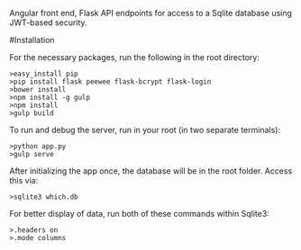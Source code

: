 

Angular front end, Flask API endpoints for access to a Sqlite database using JWT-based security.


#Installation

For the necessary packages, run the following in the root directory:

    >easy_install pip
    >pip install flask peewee flask-bcrypt flask-login
    >bower install
    >npm install -g gulp
    >npm install
    >gulp build

To run and debug the server, run in your root (in two separate terminals):

    >python app.py
    >gulp serve

After initializing the app once, the database will be in the root folder. Access this via:

    >sqlite3 which.db

For better display of data, run both of these commands within Sqlite3:

    >.headers on
    >.mode columns
